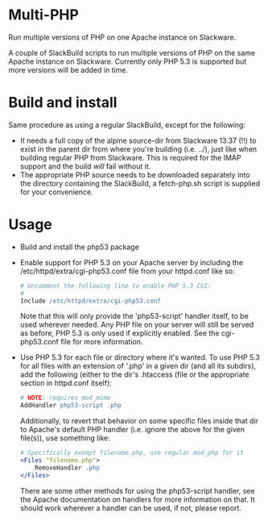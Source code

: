 Multi-PHP
=========
Run multiple versions of PHP on one Apache instance on Slackware.

A couple of SlackBuild scripts to run multiple versions of PHP on the same
Apache instance on Slackware.  Currently only PHP 5.3 is supported but more
versions will be added in time.


Build and install
========
Same procedure as using a regular SlackBuild, except for the following:
*   It needs a full copy of the alpine source-dir from Slackware 13.37 (!!)
    to exist in the parent dir from where you're building (i.e. ../), just
    like when building regular PHP from Slackware.  This is required for the
    IMAP support and the build *will* fail without it.
*   The appropriate PHP source needs to be downloaded separately into the
    directory containing the SlackBuild, a fetch-php.sh script is supplied
    for your convenience.


Usage
=====
*   Build and install the php53 package
*   Enable support for PHP 5.3 on your Apache server by including the
    /etc/httpd/extra/cgi-php53.conf file from your httpd.conf like so:

    ```apache
    # Uncomment the following line to enable PHP 5.3 CGI:
    #
    Include /etc/httpd/extra/cgi-php53.conf
    ```
    Note that this will only provide the 'php53-script' handler itself, to
    be used wherever needed.  Any PHP file on your server will still be
    served as before, PHP 5.3 is only used if explicitly enabled.
    See the cgi-php53.conf file for more information.
*   Use PHP 5.3 for each file or directory where it's wanted.
    To use PHP 5.3 for all files with an extension of '.php' in a given dir
    (and all its subdirs), add the following (either to the dir's .htaccess
    (file or the appropriate section in httpd.conf itself):

    ```apache
    # NOTE: requires mod_mime
    AddHandler php53-script .php
    ```
    Additionally, to revert that behavior on some specific files inside that
    dir to Apache's default PHP handler (i.e. ignore the above for the given
    file(s)), use something like:

    ```apache
    # Specifically exempt filename.php, use regular mod_php for it
    <Files "filename.php">
        RemoveHandler .php
    </Files>
    ```
    There are some other methods for using the php53-script handler, see
    the Apache documentation on handlers for more information on that.  It
    should work wherever a handler can be used, if not, please report.
